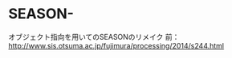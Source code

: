 # SEASON-
オブジェクト指向を用いてのSEASONのリメイク
前：http://www.sis.otsuma.ac.jp/fujimura/processing/2014/s244.html
